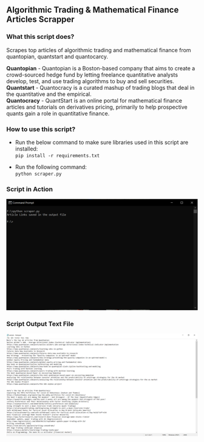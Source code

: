 ## Algorithmic Trading & Mathematical Finance Articles Scrapper
### What this script does?
Scrapes top articles of algorithmic trading and mathematical finance from quantopian, quantstart and quantocarcy.<br>

**Quantopian** - Quantopian is a Boston-based company that aims to create a crowd-sourced hedge fund by letting freelance quantitative analysts develop, test, and use trading algorithms to buy and sell securities.<br>
**Quantstart** - Quantocracy is a curated mashup of trading blogs that deal in the quantitative and the empirical.<br>
**Quantocracy** - QuantStart is an online portal for mathematical finance articles and tutorials on derivatives pricing, primarily to help prospective quants gain a role in quantitative finance.

### How to use this script?
- Run the below command to make sure libraries used in this script are installed:<br>
`pip install -r requirements.txt`

- Run the following command:<br>
`python scraper.py`

### Script in Action
![script in action](output/script_in_action.PNG)

### Script Output Text File
![output file](output/output.PNG)
